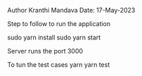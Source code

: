 Author 
   Kranthi Mandava
Date: 17-May-2023

Step to follow to run the application 

sudo yarn install
sudo yarn start

Server runs the port 3000

To tun the test cases 
yarn yarn test
